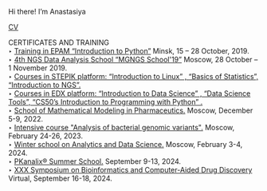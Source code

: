 Hi there! I’m Anastasiya <br>

[CV](CV_Punko.pdf) <br>

CERTIFICATES AND TRAINING <br>
‣ [Training in EPAM “Introduction to Python”]() Minsk, 15 – 28 October, 2019.<br>
‣ [4th NGS Data Analysis School “MGNGS School'19”]() Moscow, 28 October – 1 November 2019.<br>
‣ [Courses in STEPIK platform: “Introduction to Linux” , “Basics of Statistics”, “Introduction to NGS”.]()<br>
‣ [Courses in EDX platform: “Introduction to Data Science” , “Data Science Tools”, “CS50’s
Introduction to Programming with Python” .]()<br>
‣ [School of Mathematical Modeling in Pharmaceutics.]() Moscow, December 5-9, 2022.<br>
‣ [Intensive course "Analysis of bacterial genomic variants".]() Moscow, February 24-26, 2023.<br>
‣ [Winter school on Analytics and Data Science.]() Moscow, February 3-4, 2024.<br>
‣ [PKanalix® Summer School.]() September 9-13, 2024.<br>
‣ [XXX Symposium on Bioinformatics and Computer-Aided Drug Discovery](BCADD-2024-e-poster_Punko_A.jpg) Virtual, September 16-18, 2024.
